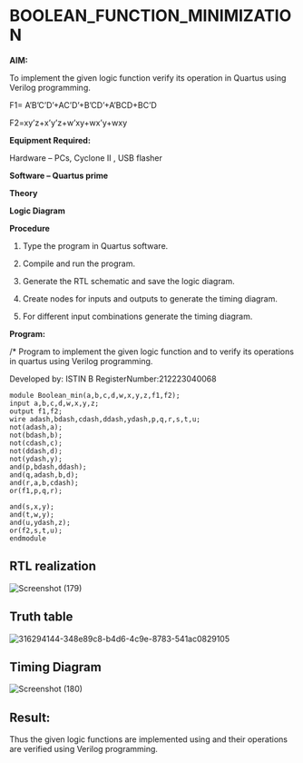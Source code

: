 # BOOLEAN_FUNCTION_MINIMIZATION

**AIM:**

To implement the given logic function verify its operation in Quartus using Verilog programming.

F1= A’B’C’D’+AC’D’+B’CD’+A’BCD+BC’D 

F2=xy’z+x’y’z+w’xy+wx’y+wxy

**Equipment Required:**

Hardware – PCs, Cyclone II , USB flasher

**Software – Quartus prime**

**Theory**

**Logic Diagram**

**Procedure**

1.	Type the program in Quartus software.

2.	Compile and run the program.

3.	Generate the RTL schematic and save the logic diagram.

4.	Create nodes for inputs and outputs to generate the timing diagram.

5.	For different input combinations generate the timing diagram.


**Program:**

/* Program to implement the given logic function and to verify its operations in quartus using Verilog programming. 

Developed by: ISTIN B
RegisterNumber:212223040068
```
module Boolean_min(a,b,c,d,w,x,y,z,f1,f2);
input a,b,c,d,w,x,y,z;
output f1,f2;
wire adash,bdash,cdash,ddash,ydash,p,q,r,s,t,u;
not(adash,a);
not(bdash,b);
not(cdash,c);
not(ddash,d);
not(ydash,y);
and(p,bdash,ddash);
and(q,adash,b,d);
and(r,a,b,cdash);
or(f1,p,q,r);

and(s,x,y);
and(t,w,y);
and(u,ydash,z);
or(f2,s,t,u);
endmodule
```



## RTL realization
![Screenshot (179)](https://github.com/user-attachments/assets/f4386c97-d12e-401b-afb2-8fb3cf7f4830)


## Truth table
![316294144-348e89c8-b4d6-4c9e-8783-541ac0829105](https://github.com/aaron-h-2k5/BOOLEAN_FUNCTION_MINIMIZATION/assets/144250957/89a5b37e-718b-44ec-806f-153c2772eca4)
## Timing Diagram
![Screenshot (180)](https://github.com/user-attachments/assets/46489e54-d662-4bde-968c-046fc5184039)


## Result:

Thus the given logic functions are implemented using and their operations are verified using Verilog programming.

